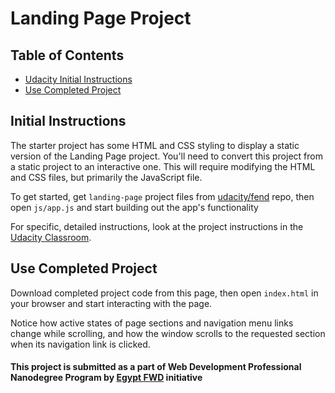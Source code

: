 # Landing Page Project

## Table of Contents

- [Udacity Initial Instructions](#initial-instructions)
- [Use Completed Project](#use-completed-project)

## Initial Instructions

The starter project has some HTML and CSS styling to display a static version of the Landing Page project. You'll need to convert this project from a static project to an interactive one. This will require modifying the HTML and CSS files, but primarily the JavaScript file.

To get started, get `landing-page` project files from [udacity/fend](https://github.com/udacity/fend/tree/refresh-2019) repo, then open `js/app.js` and start building out the app's functionality

For specific, detailed instructions, look at the project instructions in the [Udacity Classroom](https://classroom.udacity.com/nanodegrees/).

## Use Completed Project

Download completed project code from this page, then open `index.html` in your browser and start interacting with the page.

Notice how active states of page sections and navigation menu links change while scrolling, and how the window scrolls to the requested section when its navigation link is clicked.

#### This project is submitted as a part of Web Development Professional Nanodegree Program by [Egypt FWD](https://egfwd.com/) initiative

